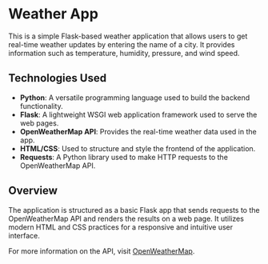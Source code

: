 # Weather App

This is a simple Flask-based weather application that allows users to get real-time weather updates by entering the name of a city. It provides information such as temperature, humidity, pressure, and wind speed.

## Technologies Used

- **Python**: A versatile programming language used to build the backend functionality.
- **Flask**: A lightweight WSGI web application framework used to serve the web pages.
- **OpenWeatherMap API**: Provides the real-time weather data used in the app.
- **HTML/CSS**: Used to structure and style the frontend of the application.
- **Requests**: A Python library used to make HTTP requests to the OpenWeatherMap API.

## Overview

The application is structured as a basic Flask app that sends requests to the OpenWeatherMap API and renders the results on a web page. It utilizes modern HTML and CSS practices for a responsive and intuitive user interface.

For more information on the API, visit [OpenWeatherMap](https://openweathermap.org/api).
